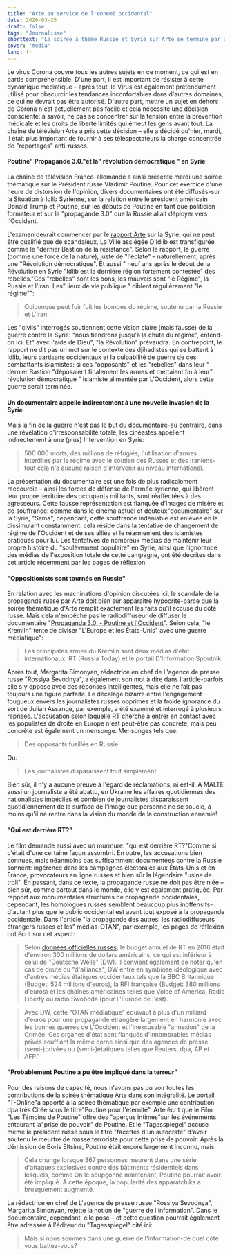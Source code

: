 ```yaml
---
title: "Arte au service de l'ennemi occidental"
date: 2020-03-25
draft: false
tags: "Journalisme"
shorttext: "La soirée à thème Russie et Syrie sur Arte se termine par de la propagande et une distorsion des réalités. La presse libre travaille à travers l'image de l'ennemi par l'État."
cover: "media"
lang: fr
---
```


Le virus Corona couvre tous les autres sujets en ce moment, ce qui est en partie compréhensible. D'une part, il est important de résister à cette dynamique médiatique – après tout, le Virus est également prétendument utilisé pour obscurcir les tendances inconfortables dans d'autres domaines, ce qui ne devrait pas être autorisé. D'autre part, mettre un sujet en dehors de Corona n'est actuellement pas facile et cela nécessite une décision consciente: à savoir, ne pas se concentrer sur la tension entre la prévention médicale et les droits de liberté limités qui émeut les gens avant tout. La chaîne de télévision Arte a pris cette décision – elle a décidé qu'hier, mardi, il était plus important de fournir à ses téléspectateurs la charge concentrée de "reportages" anti-russes.

#### Poutine" Propagande 3.0."et la" révolution démocratique " en Syrie

La chaîne de télévision Franco-allemande a ainsi présenté mardi une soirée thématique sur le Président russe Vladimir Poutine. Pour cet exercice d'une heure de distorsion de l'opinion, divers documentaires ont été diffusés-sur la Situation à Idlib Syrienne, sur la relation entre le président américain Donald Trump et Poutine, sur les débuts de Poutine en tant que politicien formateur et sur la "propagande 3.0" que la Russie allait déployer vers l'Occident.

L'examen devrait commencer par le [rapport Arte](https://www.arte.tv/de/videos/030273-753-A/arte-reportage/ "Syrien: Auf der Flucht aus Idlib") sur la Syrie, qui ne peut être qualifié que de scandaleux. La Ville assiégée D'Idlib est transfigurée comme le "dernier Bastion de la résistance". Selon le rapport, la guerre (comme une force de la nature), juste de "l'éclate" – naturellement, après une "Révolution démocratique". Et aussi " neuf ans après le début de la Révolution en Syrie "Idlib est la dernière région fortement contestée" des rebelles."Ces "rebelles" sont les bons, les mauvais sont "le Régime", la Russie et l'Iran. Les" lieux de vie publique " ciblent régulièrement "le régime"":

> Quiconque peut fuir fuit les bombes du régime, soutenu par la Russie et L'Iran.

Les "civils" interrogés soutiennent cette vision claire (mais fausse) de la guerre contre la Syrie: "nous tiendrons jusqu'à la chute du régime", entend-on ici. Et" avec l'aide de Dieu", "la Révolution" prévaudra. En contrepoint, le rapport ne dit pas un mot sur le contexte des djihadistes qui se battent à Idlib, leurs partisans occidentaux et la culpabilité de guerre de ces combattants islamistes: si ces "opposants" et les "rebelles" dans leur " dernier Bastion "déposaient finalement les armes et mettaient fin à leur" révolution démocratique " islamiste alimentée par L'Occident, alors cette guerre serait terminée.

#### Un documentaire appelle indirectement à une nouvelle invasion de la Syrie

Mais la fin de la guerre n'est pas le but du documentaire-au contraire, dans une révélation d'irresponsabilité totale, les cinéastes appellent indirectement à une (plus) Intervention en Syrie:

> 500 000 morts, des millions de réfugiés, l'utilisation d'armes interdites par le régime avec le soutien des Russes et des Iraniens-tout cela n'a aucune raison d'intervenir au niveau international.

La présentation du documentaire est une fois de plus radicalement raccourcie – ainsi les forces de défense de l'armée syrienne, qui libèrent leur propre territoire des occupants militants, sont réaffectées à des agresseurs. Cette fausse représentation est flanquée d'images de misère et de souffrance: comme dans le cinéma actuel et douteux"documentaire" sur la Syrie, "Sama", cependant, cette souffrance indéniable est enlevée en la dissimulant constamment: cela réside dans la tentative de changement de régime de l'Occident et de ses alliés et le réarmement des islamistes pratiqués pour lui. Les tentatives de nombreux médias de maintenir leur propre histoire du "soulèvement populaire" en Syrie, ainsi que l'ignorance des médias de l'exposition totale de cette campagne, ont été décrites dans cet article récemment par les pages de réflexion.

#### "Oppositionists sont tournés en Russie"

En relation avec les machinations d'opinion discutées ici, le scandale de la propagande russe par Arte doit bien sûr apparaître hypocrite-parce que la soirée thématique d'Arte remplit exactement les faits qu'il accuse du côté russe. Mais cela n'empêche pas le radiodiffuseur de diffuser le documentaire "[Propaganda 3.0. - Poutine et l'Occident](https://www.arte.tv/de/videos/075222-000-A/propaganda-3-0-putin-und-der-westen/ "Putin und der Westen")". Selon cela, "le Kremlin" tente de diviser "L'Europe et les États-Unis" avec une guerre médiatique":

> Les principales armes du Kremlin sont deux médias d'état internationaux: RT (Russia Today) et le portail D'information Spoutnik.

Après tout, Margarita Simonyan, rédactrice en chef de L'agence de presse russe "Rossiya Sevodnya", a également son mot à dire dans l'article-parfois elle s'y oppose avec des réponses intelligentes, mais elle ne fait pas toujours une figure parfaite. Le décalage bizarre entre l'engagement fougueux envers les journalistes russes opprimés et la froide ignorance du sort de Julian Assange, par exemple, a été examiné et interrogé à plusieurs reprises. L'accusation selon laquelle RT cherche à entrer en contact avec les populistes de droite en Europe n'est peut-être pas concrète, mais peu concrète est également un mensonge. Mensonges tels que:

> Des opposants fusillés en Russie

Ou:

> Les journalistes disparaissent tout simplement

Bien sûr, il n'y a aucune preuve à l'égard de réclamations, ni est-il. A MALTE aussi un journaliste a été abattu, en Ukraine les affaires quotidiennes des nationalistes imbéciles et combien de journalistes disparaissent quotidiennement de la surface de l'image que personne ne se soucie, à moins qu'il ne rentre dans la vision du monde de la construction ennemie!


#### "Qui est derrière RT?"

Le film demande aussi avec un murmure: "qui est derrière RT?"Comme si c'était d'une certaine façon assombri. En outre, les accusations bien connues, mais néanmoins pas suffisamment documentées contre la Russie sonnent: ingérence dans les campagnes électorales aux États-Unis et en France, provocateurs en ligne russes et bien sûr la légendaire "usine de troll". En passant, dans ce texte, la propagande russe ne doit pas être niée – bien sûr, comme partout dans le monde, elle y est également pratiquée. Par rapport aux monumentales structures de propagande occidentales, cependant, les homologues russes semblent beaucoup plus inoffensifs-d'autant plus que le public occidental est avant tout exposé à la propagande occidentale. Dans l'article "la propagande des autres: les radiodiffuseurs étrangers russes et les" médias-OTAN", par exemple, les pages de réflexion ont écrit sur cet aspect:

> Selon [données officielles russes](https://regulation.gov.ru/projects#npa=40707 "Нормативные правовые акты - Официальный сайт для размещения информации о подготовке нормативных правовых актов и результатах их обсуждения"), le budget annuel de RT en 2016 était d'environ 300 millions de dollars américains, ce qui est inférieur à celui de "Deutsche Welle" (DW). Il convient également de noter qu'en cas de doute ou "d'alliance", DW entre en symbiose idéologique avec d'autres médias étatiques occidentaux tels que la BBC Britannique (Budget: 524 millions d'euros), la RFI française (Budget: 380 millions d'euros) et les chaînes américaines telles que Voice of America, Radio Liberty ou radio Swoboda (pour L'Europe de l'est).

> Avec DW, cette "OTAN médiatique" équivaut à plus d'un milliard d'euros pour une propagande étrangère largement en harmonie avec les bonnes guerres de L'Occident et l'inexcusable "annexion" de la Crimée. Ces organes d'état sont flanqués d'innombrables médias privés soufflant la même corne ainsi que des agences de presse (semi-)privées ou (semi-)étatiques telles que Reuters, dpa, AP et AFP."


#### "Probablement Poutine a pu être impliqué dans la terreur"

Pour des raisons de capacité, nous n'avons pas pu voir toutes les contributions de la soirée thématique Arte dans son intégralité. Le portail "T-Online"a apporté à la soirée thématique par exemple une contribution dpa très Citée sous le titre"Poutine pour l'éternité". Arte écrit que le Film "Les Témoins de Poutine" offre des "aperçus intimes"sur les événements entourant la"prise de pouvoir" de Poutine. Et le "Tagesspiegel" accuse même le président russe sous le titre "facettes d'un autocrate" d'avoir soutenu le meurtre de masse terroriste pour cette prise de pouvoir. Après la démission de Boris Eltsine, Poutine était encore largement inconnu, mais:

> Cela change lorsque 367 personnes meurent dans une série d'attaques explosives contre des bâtiments résidentiels dans lesquels, comme On le soupçonne maintenant, Poutine pourrait avoir été impliqué. A cette époque, la popularité des apparatchiks a brusquement augmenté.

La rédactrice en chef de L'agence de presse russe "Rossiya Sevodnya", Margarita Simonyan, rejette la notion de "guerre de l'information". Dans le documentaire, cependant, elle pose – et cette question pourrait également être adressée à l'éditeur du "Tagesspiegel" cité ici:

> Mais si nous sommes dans une guerre de l'information-de quel côté vous battez-vous?
